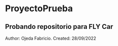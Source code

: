 # ProyectoPrueba
Probando repositorio para FLY Car
--------------------------
Author: Ojeda Fabricio.
Created: 28/09/2022
